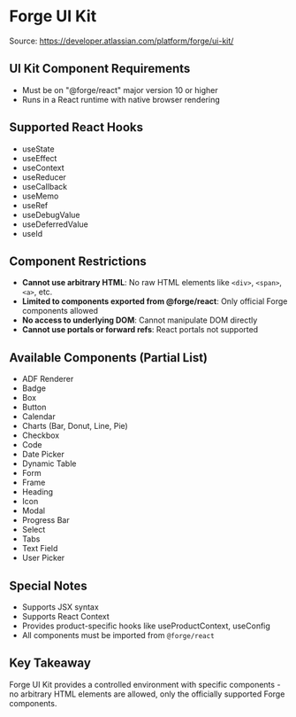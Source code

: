 # Forge UI Kit

Source: https://developer.atlassian.com/platform/forge/ui-kit/

## UI Kit Component Requirements

- Must be on "@forge/react" major version 10 or higher
- Runs in a React runtime with native browser rendering

## Supported React Hooks

- useState
- useEffect
- useContext
- useReducer
- useCallback
- useMemo
- useRef
- useDebugValue
- useDeferredValue
- useId

## Component Restrictions

- **Cannot use arbitrary HTML**: No raw HTML elements like `<div>`, `<span>`, `<a>`, etc.
- **Limited to components exported from @forge/react**: Only official Forge components allowed
- **No access to underlying DOM**: Cannot manipulate DOM directly
- **Cannot use portals or forward refs**: React portals not supported

## Available Components (Partial List)

- ADF Renderer
- Badge
- Box
- Button
- Calendar
- Charts (Bar, Donut, Line, Pie)
- Checkbox
- Code
- Date Picker
- Dynamic Table
- Form
- Frame
- Heading
- Icon
- Modal
- Progress Bar
- Select
- Tabs
- Text Field
- User Picker

## Special Notes

- Supports JSX syntax
- Supports React Context
- Provides product-specific hooks like useProductContext, useConfig
- All components must be imported from `@forge/react`

## Key Takeaway

Forge UI Kit provides a controlled environment with specific components - no arbitrary HTML elements are allowed, only the officially supported Forge components.